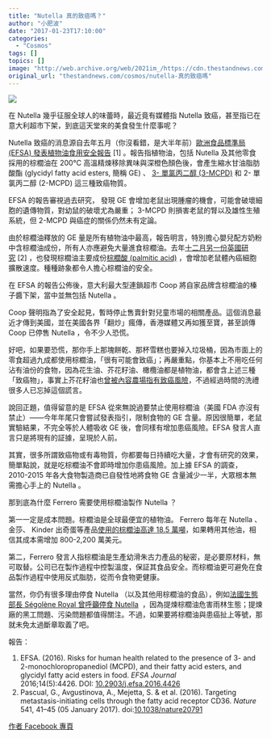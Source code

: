 ```yaml
---
title: "Nutella 真的致癌嗎？"
author: "小肥波"
date: "2017-01-23T17:10:00"
categories:
  - "Cosmos"
tags: []
topics: []
image: "http://web.archive.org/web/2021im_/https://cdn.thestandnews.com/media/photos/cache/nutella-08_XmgNM_1200x0.png"
original_url: "thestandnews.com/cosmos/nutella-真的致癌嗎"
---
```

![](http://web.archive.org/web/2021im_/https://cdn.thestandnews.com/media/photos/cache/nutella-08_XmgNM_1200x0.png)

在 Nutella 幾乎征服全球人的味蕾時，最近竟有媒體指 Nutella 致癌，甚至指已在意大利超市下架，到底這天堂來的美食發生什麼事呢？

Nutella 致癌的消息源自去年五月（你沒看錯，是大半年前）[歐洲食品標準局 (EFSA) 發表植物油食用安全報告](http://web.archive.org/web/20210624131342/http://www.efsa.europa.eu/en/efsajournal/pub/4426) \[1\] 。報告指植物油，包括 Nutella 及其他零食採用的棕櫚油在 200°C 高溫精煉移除異味與深橙色顏色後，會產生縮水甘油脂肪酸酯 (glycidyl fatty acid esters, 簡稱 GE) 、 [3- 單氯丙二醇 (3-MCPD)](http://web.archive.org/web/20210624131342/https://en.wikipedia.org/wiki/3-MCPD) 和 2- 單氯丙二醇 (2-MCPD) 這三種致癌物質。

EFSA 的報告審視過去研究， 發現 GE 會增加老鼠出現腫瘤的機會，可能會破壞細胞的遺傳物質，對幼鼠的破壞尤為嚴重； 3-MCPD 則損害老鼠的腎以及雄性生殖系統，但 2-MCPD 與癌症的關係仍然未有定論。

由於棕櫚油釋放的 GE 量是所有植物油中最高，報告明言，特別擔心嬰兒配方奶粉中含棕櫚油成份，所有人亦應避免大量進食棕櫚油。去年[十二月另一份英國研究](http://web.archive.org/web/20210624131342/http://www.nature.com/nature/journal/v541/n7635/full/nature20791.html) \[2\] ，也發現棕櫚油主要成份[棕櫚酸 (palmitic acid)](http://web.archive.org/web/20210624131342/https://zh.wikipedia.org/zh-hk/%E6%A3%95%E6%AB%9A%E9%85%B8) ，會增加老鼠體內癌細胞擴散速度。種種跡象都令人擔心棕櫚油的安全。

在 EFSA 的報告公佈後，意大利最大型連鎖超市 Coop 將自家品牌含棕櫚油的榛子醬下架，當中並無包括 Nutella 。

Coop 聲明指為了安全起見，暫時停止售賣針對兒童市場的相關產品。這個消息最近才傳到美國，並在美國各界「翻炒」瘋傳，香港媒體又再如獲至寶，甚至誤傳 Coop 已停售 Nutella ，令不少人恐慌。

好吧，如果要恐慌，那你手上那塊餅乾、那杯雪糕也要掉入垃圾桶，因為市面上的零食超過九成都使用棕櫚油，「很有可能會致癌」；再嚴重點，你基本上不用吃任何沾有油份的食物，因為花生油、芥花籽油、橄欖油都是植物油，都會含上述三種「致癌物」，事實上芥花籽油也[曾被內容農場指有致癌風險](http://web.archive.org/web/20210624131342/http://lifestyle.etnet.com.hk/column/index.php/family/healthsmart/4628)，不過經過時間的洗禮很多人已忘掉這個謊言。

說回正題，值得留意的是 EFSA 從來無說過要禁止使用棕櫚油（美國 FDA 亦沒有禁止）——今年年尾只會嘗試發表指引，限制食物的 GE 含量。原因很簡單，老鼠實驗結果，不完全等於人體吸收 GE 後，會同樣有增加患癌風險。EFSA 發言人直言只是將現有的証據，呈現於人前。

其實，很多所謂致癌物或有毒物質，你都要每日持續吃大量，才會有研究的效果，簡單點說，就是吃棕櫚油不會即時增加你患癌風險。加上據 EFSA 的調查， 2010-2015 年各大食物製造商已自發性地將食物 GE 含量減少一半，大眾根本無需擔心手上的 Nutella 。

那到底為什麼 Ferrero 需要使用棕櫚油製作 Nutella ？

第一一定是成本問題。棕櫚油是全球最便宜的植物油。 Ferrero 每年在 Nutella 、金莎、 Kinder 出奇蛋等產品[使用的棕櫚油高達 18.5 萬噸](http://web.archive.org/web/20210624131342/http://www.businessinsider.com/r-nutella-maker-fights-back-on-palm-oil-after-cancer-risk-study-2017-1)，如果轉用其他油，相信其成本需增加 800-2,200 萬美元。

第二，Ferrero 發言人指棕櫚油是生產幼滑朱古力產品的秘密，是必要原材料，無可取替。公司已在製作過程中控製溫度，保証其食品安全。而棕櫚油更可避免在食品製作過程中使用反式脂肪，從而令食物更健康。

當然，你仍有很多理由停食 Nutella （以及其他用棕櫚油的食品），例如[法國生態部長 Ségolène Royal 曾呼籲停食 Nutella](../../nature/%E6%B3%95%E5%9C%8B%E7%94%9F%E6%85%8B%E9%83%A8%E9%95%B7%E7%B1%B2%E5%81%9C%E9%A3%9Fnutella-%E7%A8%B1%E6%8F%90%E7%85%89%E6%A3%95%E6%AB%9A%E6%B2%B9%E5%8D%B1%E5%AE%B3%E7%92%B0%E5%A2%83/)  ，因為提煉棕櫚油危害雨林生態；提煉廠的黑工問題、污染問題都值得關注。不過，如果要將棕櫚油與患癌扯上等號，那就未免太過斷章取義了吧。

報告：

1.  EFSA. (2016). Risks for human health related to the presence of 3- and 2-monochloropropanediol (MCPD), and their fatty acid esters, and glycidyl fatty acid esters in food. _EFSA Journal_ 2016;14(5):4426. DOI: [10.2903/j.efsa.2016.4426](http://web.archive.org/web/20210624131342/https://www.efsa.europa.eu/en/efsajournal/pub/4426)
2.  Pascual, G., Avgustinova, A., Mejetta, S. & et al. (2016). Targeting metastasis-initiating cells through the fatty acid receptor CD36. _Nature_ 541, 41–45 (05 January 2017). doi:[10.1038/nature20791](http://web.archive.org/web/20210624131342/http://www.nature.com/nature/journal/v541/n7635/full/nature20791.html)
    

[作者 Facebook 專頁](http://web.archive.org/web/20210624131342/https://www.facebook.com/siufeiball/)